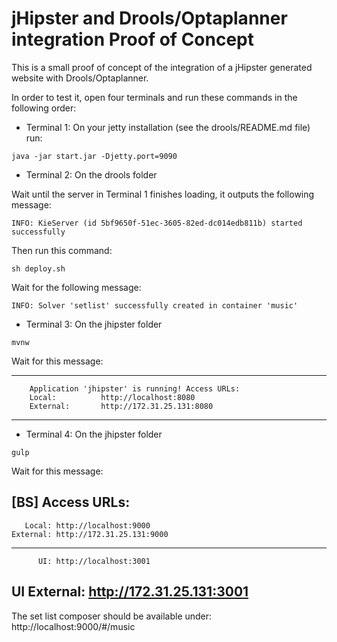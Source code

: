 # jHipster and Drools/Optaplanner integration Proof of Concept

This is a small proof of concept of the integration of a jHipster generated website with Drools/Optaplanner.

In order to test it, open four terminals and run these commands in the following order:

* Terminal 1: On your jetty installation (see the drools/README.md file) run: 

``java -jar start.jar -Djetty.port=9090``

* Terminal 2: On the drools folder

Wait until the server in Terminal 1 finishes loading, it outputs the following message:

``INFO: KieServer (id 5bf9650f-51ec-3605-82ed-dc014edb811b) started successfully``

Then run this command:

``sh deploy.sh``

Wait for the following message:

``INFO: Solver 'setlist' successfully created in container 'music'``

* Terminal 3: On the jhipster folder

``mvnw``

Wait for this message:

----------------------------------------------------------
        Application 'jhipster' is running! Access URLs:
        Local:          http://localhost:8080
        External:       http://172.31.25.131:8080
----------------------------------------------------------


* Terminal 4: On the jhipster folder

``gulp``

Wait for this message:

[BS] Access URLs:
 --------------------------------------
       Local: http://localhost:9000
    External: http://172.31.25.131:9000
 --------------------------------------
          UI: http://localhost:3001
 UI External: http://172.31.25.131:3001
 --------------------------------------
 
 The set list composer should be available under: http://localhost:9000/#/music
